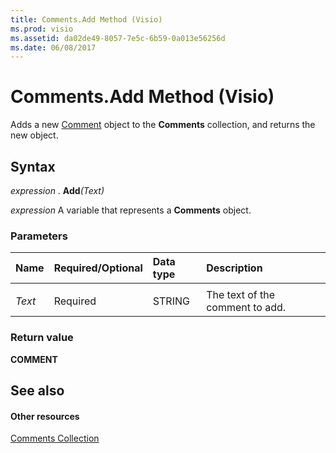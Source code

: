 ```yaml
---
title: Comments.Add Method (Visio)
ms.prod: visio
ms.assetid: da02de49-8057-7e5c-6b59-0a013e56256d
ms.date: 06/08/2017
---
```



# Comments.Add Method (Visio)

Adds a new [Comment](Visio.comment.md) object to the **Comments** collection, and returns the new object.


## Syntax

 _expression_ . **Add**_(Text)_

 _expression_ A variable that represents a **Comments** object.


### Parameters



|**Name**|**Required/Optional**|**Data type**|**Description**|
|:-----|:-----|:-----|:-----|
|||||
| _Text_|Required|STRING|The text of the comment to add.|

### Return value

 **COMMENT**


## See also


#### Other resources


[Comments Collection](Visio.comments.md)

